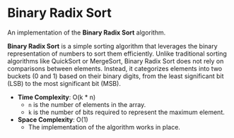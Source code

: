 # Binary Radix Sort

An implementation of the **Binary Radix Sort** algorithm.

**Binary Radix Sort** is a simple sorting algorithm that leverages the binary representation of numbers to sort them efficiently. Unlike traditional sorting algorithms like QuickSort or MergeSort, Binary Radix Sort does not rely on comparisons between elements. Instead, it categorizes elements into two buckets (0 and 1) based on their binary digits, from the least significant bit (LSB) to the most significant bit (MSB).

- **Time Complexity**: O(k * n)
  - `n` is the number of elements in the array.
  - `k` is the number of bits required to represent the maximum element.
- **Space Complexity**: O(1)
  - The implementation of the algorithm works in place.
